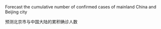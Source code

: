 
Forecast the cumulative number of confirmed cases of mainland China and Beijing city

预测北京市与中国大陆的累积确诊人数
